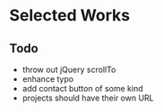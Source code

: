 Selected Works
==============

Todo
----

- throw out jQuery scrollTo
- enhance typo
- add contact button of some kind
- projects should have their own URL